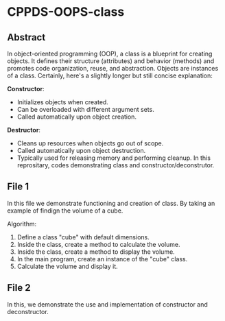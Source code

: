 # CPPDS-OOPS-class
## Abstract
In object-oriented programming (OOP), a class is a blueprint for creating objects. It defines their structure (attributes) and behavior (methods) and promotes code organization, reuse, and abstraction. Objects are instances of a class.
Certainly, here's a slightly longer but still concise explanation:

**Constructor**:
- Initializes objects when created.
- Can be overloaded with different argument sets.
- Called automatically upon object creation.

**Destructor**:
- Cleans up resources when objects go out of scope.
- Called automatically upon object destruction.
- Typically used for releasing memory and performing cleanup.
In this reprositary, codes demonstrating class and constructor/deconstrutor.

## File 1
In this file we demonstrate functioning and creation of class. By taking an example of findign the volume of a cube.

Algorithm:

1. Define a class "cube" with default dimensions.
2. Inside the class, create a method to calculate the volume.
3. Inside the class, create a method to display the volume.
4. In the main program, create an instance of the "cube" class.
5. Calculate the volume and display it.

## File 2
In this, we demonstrate the use and implementation of constructor and deconstructor.

